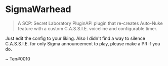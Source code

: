 # SigmaWarhead
> A  SCP: Secret Laboratory PluginAPI plugin that re-creates Auto-Nuke feature with a custom C.A.S.S.I.E. voiceline and configurable timer.

Just edit the config to your liking.
Also I didn't find a way to silence C.A.S.S.I.E. for only Sigma announcement to play, please make a PR if you do.

~ Ten#0010
